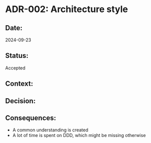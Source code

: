 # ADR-002: Architecture style

## Date:
2024-09-23

## Status:
Accepted

## Context:


## Decision:


## Consequences:
- A common understanding is created
- A lot of time is spent on DDD, which might be missing otherwise